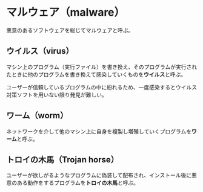 # マルウェア（malware）

悪意のあるソフトウェアを総じてマルウェアと呼ぶ。

## ウイルス（virus）

マシン上のプログラム（実行ファイル）を書き換え、そのプログラムが実行されたときに他のプログラムを書き換えて感染していくものを**ウイルス**と呼ぶ。

ユーザーが信頼しているプログラムの中に紛れるため、一度感染するとウイルス対策ソフトを用いない限り発見が難しい。

## ワーム（worm）

ネットワークを介して他のマシン上に自身を複製し増殖していくプログラムを**ワーム**と呼ぶ。

## トロイの木馬（Trojan horse）

ユーザーが欲しがるようなプログラムに偽装して配布され、インストール後に悪意のある動作をするプログラムを**トロイの木馬**と呼ぶ。

